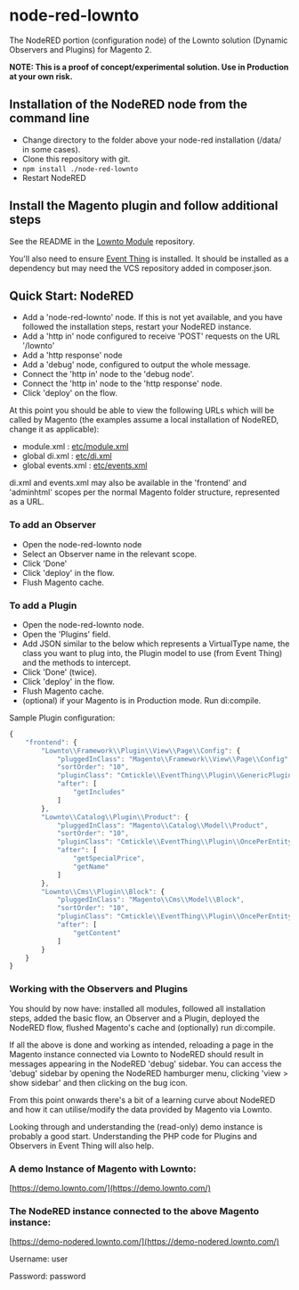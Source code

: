 # node-red-lownto

The NodeRED portion (configuration node) of the Lownto solution (Dynamic Observers and Plugins) for Magento 2.

**NOTE: This is a proof of concept/experimental solution. Use in Production at your own risk.**


## Installation of the NodeRED node from the command line
* Change directory to the folder above your node-red installation (/data/ in some cases).
* Clone this repository with git.
* `npm install ./node-red-lownto`
* Restart NodeRED

## Install the Magento plugin and follow additional steps
See the README in the [Lownto Module](https://github.com/lownto/module-lownto/) repository.

You'll also need to ensure [Event Thing](https://github.com/cmtickle/module-event-thing/) is installed. It should be installed as a dependency but may need the VCS repository added in composer.json.

## Quick Start: NodeRED
* Add a 'node-red-lownto' node. If this is not yet available, and you have followed the installation steps, restart your NodeRED instance.
* Add a 'http in' node configured to receive 'POST' requests on the URL '/lownto'
* Add a 'http response' node
* Add a 'debug' node, configured to output the whole message.
* Connect the 'http in' node to the 'debug node'.
* Connect the 'http in' node to the 'http response' node.
* Click 'deploy' on the flow.

At this point you should be able to view the following URLs which will be called by Magento (the examples assume a local installation of NodeRED, change it as applicable):
* module.xml : [etc/module.xml](http://127.0.0.1:1880/etc/module.xml)
* global di.xml  : [etc/di.xml](http://127.0.0.1:1880/etc/di.xml)
* global events.xml  : [etc/events.xml](http://127.0.0.1:1880/etc/events.xml)

di.xml and events.xml may also be available in the 'frontend' and 'adminhtml' scopes per the normal Magento folder structure, represented as a URL.

### To add an Observer
* Open the node-red-lownto node
* Select an Observer name in the relevant scope.
* Click 'Done'
* Click 'deploy' in the flow.
* Flush Magento cache.

### To add a Plugin
* Open the node-red-lownto node.
* Open the 'Plugins' field.
* Add JSON similar to the below which represents a VirtualType name, the class you want to plug into, the Plugin model to use (from Event Thing) and the methods to intercept.
* Click 'Done' (twice).
* Click 'deploy' in the flow.
* Flush Magento cache.
* (optional) if your Magento is in Production mode. Run di:compile.

Sample Plugin configuration:
```javascript
{
    "frontend": {
        "Lownto\\Framework\\Plugin\\View\\Page\\Config": {
            "pluggedInClass": "Magento\\Framework\\View\\Page\\Config",
            "sortOrder": "10",
            "pluginClass": "Cmtickle\\EventThing\\Plugin\\GenericPlugin",
            "after": [
                "getIncludes"
            ]
        },
        "Lownto\\Catalog\\Plugin\\Product": {
            "pluggedInClass": "Magento\\Catalog\\Model\\Product",
            "sortOrder": "10",
            "pluginClass": "Cmtickle\\EventThing\\Plugin\\OncePerEntityPlugin",
            "after": [
                "getSpecialPrice",
                "getName"
            ]
        },
        "Lownto\\Cms\\Plugin\\Block": {
            "pluggedInClass": "Magento\\Cms\\Model\\Block",
            "sortOrder": "10",
            "pluginClass": "Cmtickle\\EventThing\\Plugin\\OncePerEntityPlugin",
            "after": [
                "getContent"
            ]
        }
    }
}
```

### Working with the Observers and Plugins
You should by now have: installed all modules, followed all installation steps, added the basic flow, an Observer and a Plugin, deployed the NodeRED flow, flushed Magento's cache and (optionally) run di:compile.

If all the above is done and working as intended, reloading a page in the Magento instance connected via Lownto to NodeRED should result in messages appearing in the NodeRED 'debug' sidebar. 
You can access the 'debug' sidebar by opening the NodeRED hamburger menu, clicking 'view > show sidebar' and then clicking on the bug icon.

From this point onwards there's a bit of a learning curve about NodeRED and how it can utilise/modify the data provided by Magento via Lownto.

Looking through and understanding the (read-only) demo instance is probably a good start. 
Understanding the PHP code for Plugins and Observers in Event Thing will also help.

### A demo Instance of Magento with Lownto:

[https://demo.lownto.com/](https://demo.lownto.com/)

### The NodeRED instance connected to the above Magento instance:

[https://demo-nodered.lownto.com/](https://demo-nodered.lownto.com/)

Username: user

Password: password

